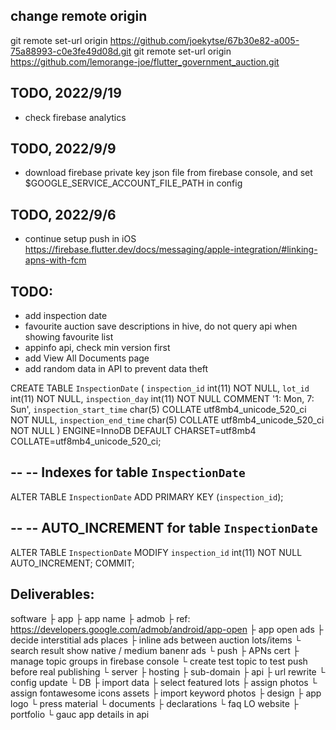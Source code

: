## change remote origin
git remote set-url origin https://github.com/joekytse/67b30e82-a005-75a88993-c0e3fe49d08d.git
git remote set-url origin https://github.com/lemorange-joe/flutter_government_auction.git

## TODO, 2022/9/19
- check firebase analytics
## TODO, 2022/9/9
- download firebase private key json file from firebase console, and set $GOOGLE_SERVICE_ACCOUNT_FILE_PATH in config
## TODO, 2022/9/6
- continue setup push in iOS
https://firebase.flutter.dev/docs/messaging/apple-integration/#linking-apns-with-fcm


## TODO:
- add inspection date
- favourite auction save descriptions in hive, do not query api when showing favourite list 
- appinfo api, check min version first
- add View All Documents page
- add random data in API to prevent data theft

CREATE TABLE `InspectionDate` (
  `inspection_id` int(11) NOT NULL,
  `lot_id` int(11) NOT NULL,
  `inspection_day` int(11) NOT NULL COMMENT '1: Mon, 7: Sun',
  `inspection_start_time` char(5) COLLATE utf8mb4_unicode_520_ci NOT NULL,
  `inspection_end_time` char(5) COLLATE utf8mb4_unicode_520_ci NOT NULL
) ENGINE=InnoDB DEFAULT CHARSET=utf8mb4 COLLATE=utf8mb4_unicode_520_ci;

--
-- Indexes for table `InspectionDate`
--
ALTER TABLE `InspectionDate`
  ADD PRIMARY KEY (`inspection_id`);

--
-- AUTO_INCREMENT for table `InspectionDate`
--
ALTER TABLE `InspectionDate`
  MODIFY `inspection_id` int(11) NOT NULL AUTO_INCREMENT;
COMMIT;


## Deliverables:
software
├ app
  ├ app name
  ├ admob
    ├ ref: https://developers.google.com/admob/android/app-open
    ├ app open ads
    ├ decide interstitial ads places
    ├ inline ads between auction lots/items
    └ search result show native / medium banenr ads
  └ push
    ├ APNs cert
    ├ manage topic groups in firebase console
    └ create test topic to test push before real publishing
└ server
  ├ hosting
  ├ sub-domain
  ├ api
    ├ url rewrite
    └ config update
  └ DB
    ├ import data
    ├ select featured lots
    ├ assign photos
    └ assign fontawesome icons
assets
├ import keyword photos
├ design
  ├ app logo
  └ press material
└ documents
  ├ declarations
  └ faq
LO website
├ portfolio
└ gauc app details in api
